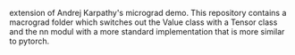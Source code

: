 extension of Andrej Karpathy's micrograd demo. This repository contains a macrograd folder which switches out the Value class with a Tensor class and the nn modul with a more standard implementation that is more similar to pytorch. 
